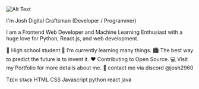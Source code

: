 ![Alt Text](https://i.pinimg.com/originals/5f/54/ca/5f54ca2c15cca88321d3e55af6d72fa2.gif)

I'm Josh
Digital Craftsman (Developer / Programmer)

I am a Frontend Web Developer and Machine Learning Enthusiast with a huge love for Python, React.js, and web development.

💼 High school student 
🌱 I’m currently learning many things.
🏙 The best way to predict the future is to invent it.
❤ Contributing to Open Source.
💻 Visit my Portfolio for more details about me.
📧 contact me via discord @josh2960

Tᴇᴄʜ sᴛᴀᴄᴋ
HTML
CSS
Javascript
python 
react 
java 
